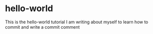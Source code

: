 # hello-world
This is the hello-world tutorial 
I am writing about myself to learn how to commit and write a commit comment 
